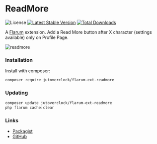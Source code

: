 # ReadMore

![License](https://img.shields.io/badge/license-MIT-blue.svg) [![Latest Stable Version](https://img.shields.io/packagist/v/jutoverclock/flarum-ext-readmore.svg)](https://packagist.org/packages/jutoverclock/flarum-ext-readmore) [![Total Downloads](https://img.shields.io/packagist/dt/jutoverclock/flarum-ext-readmore.svg)](https://packagist.org/packages/jutoverclock/flarum-ext-readmore)

A [Flarum](http://flarum.org) extension. Add a Read More button after X character (settings available) only on Profile Page.

![readmore](https://user-images.githubusercontent.com/79002016/119528891-deb88e80-bd81-11eb-8fcf-67c6119b2d8b.png)


### Installation

Install with composer:

```sh
composer require jutoverclock/flarum-ext-readmore
```

### Updating

```sh
composer update jutoverclock/flarum-ext-readmore
php flarum cache:clear
```

### Links

- [Packagist](https://packagist.org/packages/jutoverclock/flarum-ext-readmore)
- [GitHub](https://github.com/jutoverclockl/flarum-ext-readmore)

